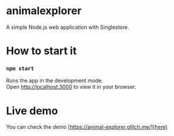 # animalexplorer
A simple Node.js web application with Singlestore.

# How to start it
### `npm start`

Runs the app in the development mode.\
Open [http://localhost:3000](http://localhost:3000) to view it in your browser.

# Live demo
You can check the demo [https://animal-explorer.glitch.me/](here)
